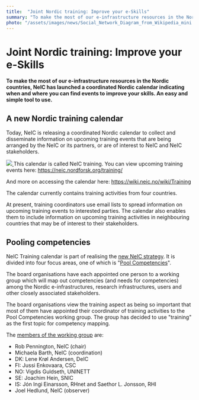 ```yaml
---
title:  "Joint Nordic training: Improve your e-Skills"
summary: "To make the most of our e-infrastructure resources in the Nordic countries, NeIC has launched a coordinated Nordic calendar indicating when and where you can find events to improve your skills. An easy and simple tool to use."
photo: "/assets/images/news/Social_Network_Diagram_from_Wikipedia_mini.png"
---
```


Joint Nordic training: Improve your e-Skills
============================================

**To make the most of our e-infrastructure resources in the Nordic countries, NeIC has launched a coordinated Nordic calendar indicating when and where you can find events to improve your skills. An easy and simple tool to use.**

A new Nordic training calendar
------------------------------

Today, NeIC is releasing a coordinated Nordic calendar to collect and disseminate information on upcoming training events that are being arranged by the NeIC or its partners, or are of interest to NeIC and NeIC stakeholders.

<a href="{{ site.baseurl }}/assets/images/news/Social_Network_Diagram_from_Wikipedia.png"> <img class="smallpic" src="{{ site.baseurl }}/assets/images/news/Social_Network_Diagram_from_Wikipedia_mini.png"> </a> This calendar is called NeIC training. You can view upcoming training events here: <https://neic.nordforsk.org/training/>

And more on accessing the calendar here: <https://wiki.neic.no/wiki/Training>

The calendar currently contains training activities from four countries.

At present, training coordinators use email lists to spread information on upcoming training events to interested parties. The calendar also enables them to include information on upcoming training activities in neighbouring countries that may be of interest to their stakeholders.

Pooling competencies
--------------------

NeIC Training calendar is part of realising the [new NeIC strategy](https://wiki.neic.no/wiki/NeIC_Strategy_2016-2020). It is divided into four focus areas, one of which is "[Pool Competencies](https://wiki.neic.no/wiki/Pool_Competencies)".

The board organisations have each appointed one person to a working group which will map out competencies (and needs for competencies) among the Nordic e-infrastructures, research infrastructures, users and other closely associated stakeholders.

The board organisations view the training aspect as being so important that most of them have appointed their coordinator of training activities to the Pool Competencies working group. The group has decided to use "training" as the first topic for competency mapping.

The [members of the working group](https://wiki.neic.no/wiki/Pool_Competencies#Working_group) are:

-   Rob Pennington, NeIC (chair)
-   Michaela Barth, NeIC (coordination)
-   DK: Lene Krøl Andersen, DeIC
-   FI: Jussi Enkovaara, CSC
-   NO: Vigdis Guldseth, UNINETT
-   SE: Joachim Hein, SNIC
-   IS: Jón Ingi Einarsson, RHnet and Saethor L. Jonsson, RHI
-   Joel Hedlund, NeIC (observer)
